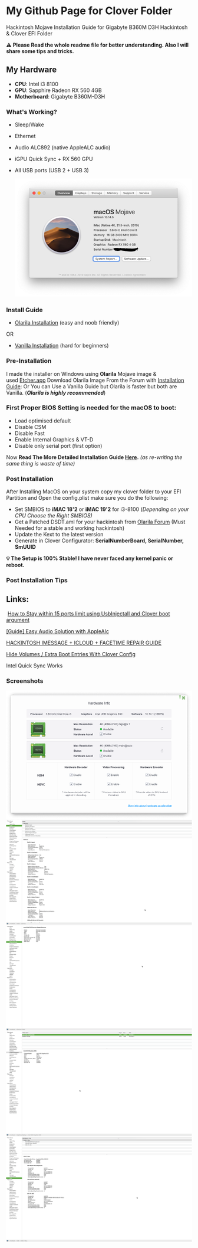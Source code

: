 # My Github Page for Clover Folder

Hackintosh Mojave Installation Guide for Gigabyte B360M D3H Hackintosh & Clover EFI Folder

⚠️  **Please Read the whole readme file for better understanding. Also I will share some tips and tricks.**

## **My  Hardware**

- **CPU**: Intel i3 8100
- **GPU**: Sapphire Radeon RX 560 4GB
- **Motherboard**: Gigabyte B360M-D3H

### **What's Working?**

- Sleep/Wake
- Ethernet
- Audio ALC892 (native AppleALC audio)
- iGPU Quick Sync + RX 560 GPU
- All USB ports (USB 2 + USB 3)

    ![](/Screenshots/about.png)

### **Install Guide**

- [Olarila Installation](https://olarila.com/forum/viewforum.php?f=50) (easy and noob friendly)

OR

- [Vanilla Installation](https://hackintosh.gitbook.io/-r-hackintosh-vanilla-desktop-guide/) (hard for beginners)

### Pre-Installation

I made the installer on Windows using **Olarila** Mojave image & used [Etcher.app](https://www.balena.io/etcher/) Download Olarila Image From the Forum with [Installation Guide](http://olarila.com/forum/viewtopic.php?f=51&t=6743): Or You can Use a Vanilla Guide but Olarila is faster but both are Vanilla. (***Olarila is highly recommended***)

### First Proper BIOS Setting is needed for the macOS to boot:

- Load optimised default
- Disable CSM
- Disable Fast
- Enable Internal Graphics & VT-D
- Disable only serial port (first option)

Now **Read The More Detailed Installation Guide [Here](https://olarila.com/forum/viewtopic.php?f=50&t=8685).** *(as re-writing the same thing is waste of time)*

### Post Installation

After Installing MacOS on your system copy my clover folder to your EFI Partition and Open the config.plist make sure you do the following:

- Set SMBIOS to **iMAC 18'2** or **iMAC 19'2** for i3-8100 (*Depending on your CPU Choose the Right SMBIOS)*
- Get a Patched DSDT.aml for your hackintosh from [Olarila Forum](https://olarila.com/forum/viewtopic.php?t=6401) (Must Needed for a stable and working hackintosh)
- Update the Kext to the latest version
- Generate  in Clover Configurator: **SerialNumberBoard, SerialNumber, SmUUID**

**💡 The Setup is 100% Stable! I have never faced any kernel panic or reboot.**

### Post Installation Tips

## Links:

 [How to Stay within 15 ports limit using UsbInjectall and Clover boot argument](https://olarila.com/forum/viewtopic.php?f=79&t=7370&fbclid=IwAR0aba59fTABiOx2hLesroLLHOTl8rAQQwQ-d0bpPm4LZ3UNovBrGdjyEb8)

[[Guide] Easy Audio Solution with AppleAlc](https://olarila.com/forum/viewtopic.php?f=28&t=9788)

[HACKINTOSH IMESSAGE + ICLOUD + FACETIME REPAIR GUIDE](https://hackintosher.com/guides/quick-fixes-facetime-icloud-imessage-hackintosh-not-working/)

[Hide Volumes / Extra Boot Entries With Clover Config](https://olarila.com/forum/viewtopic.php?f=28&t=7451#p66199)


Intel Quick Sync Works
### Screenshots

![Quick Sync](/Screenshots/quicsync.png)
![Audio](/Screenshots/audio.png)
![Ethernet](/Screenshots/ethernet.png)
![Graphics](/Screenshots/graphics.png)
![USB 3](/Screenshots/usb.png)
